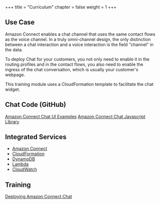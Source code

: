 +++
title = "Curriculum"
chapter = false
weight = 1
+++

## Use Case

Amazon Connect enables a chat channel that uses the same contact flows as the voice channel. In a truly omni-channel design, the only distinction between a chat interaction and a voice interaction is the field "channel" in the data.

To deploy Chat for your customers, you not only need to enable it in the routing profiles and in the contact flows, you also need to enable the ingress of the chat conversation, which is usually your customer's webpage.

This training module uses a CloudFormation template to facilitate the chat widget.


## Chat Code (GitHub)
[Amazon Connect Chat UI Examples](https://github.com/amazon-connect/amazon-connect-chat-ui-examples)
[Amazon Connect Chat Javascript Library](https://github.com/amazon-connect/amazon-connect-chatjs)


## Integrated Services
+ [Amazon Connect](https://aws.amazon.com/connect/)
+ [CloudFormation](https://aws.amazon.com/cloudformation/)
+ [DynamoDB](https://aws.amazon.com/dynamodb/)
+ [Lambda](https://aws.amazon.com/lambda/)
+ [CloudWatch](https://aws.amazon.com/cloudwatch/)


## Training
[Deploying Amazon Connect Chat](https://psa-workshop-chat.s3-us-west-2.amazonaws.com/index.html)
